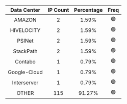 | Data Center | IP Count | Percentage | Freq |
|:------------:|:--------:|:-----------:|:-----:|
| AMAZON | 2 | 1.59% | 🟢 |
| HIVELOCITY | 2 | 1.59% | 🟢 |
| PSINet | 2 | 1.59% | 🟢 |
| StackPath | 2 | 1.59% | 🟢 |
| Contabo | 1 | 0.79% | 🟢 |
| Google-Cloud | 1 | 0.79% | 🟢 |
| Interserver | 1 | 0.79% | 🟢 |
| OTHER | 115 | 91.27% | 🟢 |